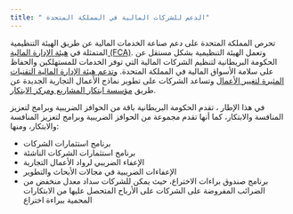 ```yaml
---
title: " الدعم للشركات المالية في المملكة المتحدة"
---
```

تحرص المملكة المتحدة على دعم صناعة الخدمات المالية عن طريق الهيئة التنظيمية المتمثلة في [هيئة الإدارة المالية (FCA)](https://www.fca.org.uk/about/the-fca). وتعمل الهيئة التنظيمية بشكل مستقل عن الحكومة البريطانية لتنظيم الشركات المالية التي توفر الخدمات للمستهلكين والحفاظ على سلامة الأسواق المالية في المملكة المتحدة.
[وتدعم هيئة الإدارة المالية التقنيات المثيرة لتغيير الأعمال](https://www.fca.org.uk/news/speeches/uk-fintech-regulating-innovation) وتساعد الشركات على تطوير نماذج الأعمال التجارية الجديدة عن طريق [مؤسسة ابتكار المشاريع ومركز الابتكار](https://www.fca.org.uk/firms/project-innovate-innovation-hub).

في هذا الإطار ، تقدم الحكومة البريطانية باقة من الحوافز الضريبية وبرامج لتعزيز المنافسة والابتكار، كما أنها تقدم مجموعة من الحوافز الضريبية وبرامج لتعزيز المنافسة والابتكار، ومنها:

- برنامج استثمارات الشركات
- برنامج استثمارات الشركات الناشئة
- الإعفاء الضريبي لرواد الأعمال التجارية
- الإعفاءات الضريبية في مجالات الأبحاث والتطوير
- برنامج صندوق براءات الاختراع، حيث يمكن للشركات سداد معدل منخفض من الضرائب المفروضة على الشركات على الأرباح المتحصل عليها من الابتكارات المحمية ببراءة اختراع
